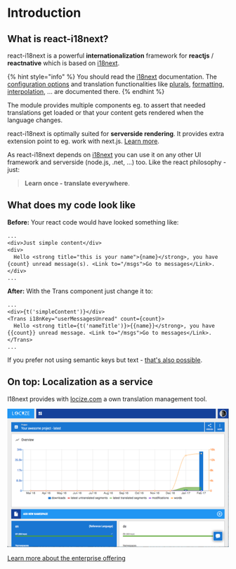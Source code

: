 # Introduction

## What is react-i18next?

react-i18next is a powerful **internationalization** framework for **reactjs** / **reactnative** which is based on [i18next](http://i18next.com).

{% hint style="info" %}
You should read the [i18next](https://www.i18next.com) documentation. The [configuration options](https://www.i18next.com/overview/configuration-options) and translation functionalities like [plurals](https://www.i18next.com/translation-function/plurals), [formatting](https://www.i18next.com/translation-function/formatting), [interpolation](https://www.i18next.com/translation-function/interpolation), ... are documented there.
{% endhint %}

The module provides multiple components eg. to assert that needed translations get loaded or that your content gets rendered when the language changes.

react-i18next is optimally suited for **serverside rendering**. It provides extra extension point to eg. work with next.js. [Learn more](legacy-v9/serverside-rendering.md).

As react-i18next depends on [i18next](http://i18next.com) you can use it on any other UI framework and serverside \(node.js, .net, ...\) too. Like the react philosophy - just:

> **Learn once - translate everywhere**.

## What does my code look like

**Before:** Your react code would have looked something like:

```markup
...
<div>Just simple content</div>
<div>
  Hello <strong title="this is your name">{name}</strong>, you have {count} unread message(s). <Link to="/msgs">Go to messages</Link>.
</div>
...
```

**After:** With the Trans component just change it to:

```markup
...
<div>{t('simpleContent')}</div>
<Trans i18nKey="userMessagesUnread" count={count}>
  Hello <strong title={t('nameTitle')}>{{name}}</strong>, you have {{count}} unread message. <Link to="/msgs">Go to messages</Link>.
</Trans>
...
```

If you prefer not using semantic keys but text - [that's also possible](https://www.i18next.com/principles/fallback.html#key-fallback).

## On top: Localization as a service

I18next provides with [locize.com](http://locize.com/?utm_source=react_i18next_com&utm_medium=gitbook) a own translation management tool.

![](.gitbook/assets/dashboard.png)

[Learn more about the enterprise offering](https://www.i18next.com/for-enterprises.html)

